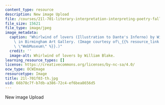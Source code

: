 ```yaml
---
content_type: resource
description: New image Upload
file: /courses/21l-701-literary-interpretation-interpreting-poetry-fall-2003/66b78c7fb7dba38672c4ef6bea8656d5_21l-701f03-th.jpg
file_size: 15621
file_type: image/jpeg
image_metadata:
  caption: "Whirlwind of lovers (Illustration to Dante's Inferno) by William Blake;\
    \ in Birmingham Art Gallery. (Image courtesy of\_{{% resource_link \"365a4c09-29c3-4dff-803c-e1b8c1b88b2b\"\
    \ \"WebMuseum\" %}}.)"
  credit: ''
  image-alt: Whirlwind of lovers by William Blake.
learning_resource_types: []
license: https://creativecommons.org/licenses/by-nc-sa/4.0/
ocw_type: OCWImage
resourcetype: Image
title: 21l-701f03-th.jpg
uid: 66b78c7f-b7db-a386-72c4-ef6bea8656d5
---
```

New image Upload